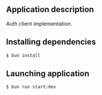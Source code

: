 ## Application description

Auth client implementation.

## Installing dependencies

```bash
$ bun install
```

## Launching application

```bash
$ bun run start:dev
```